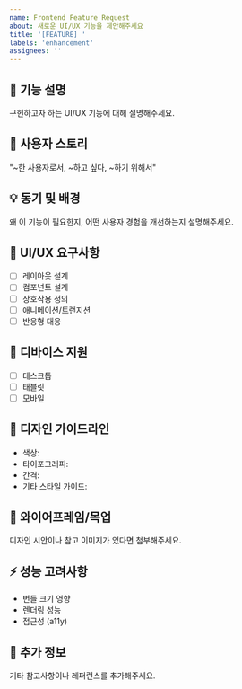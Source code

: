 ```yaml
---
name: Frontend Feature Request
about: 새로운 UI/UX 기능을 제안해주세요
title: '[FEATURE] '
labels: 'enhancement'
assignees: ''
---
```


## 🎨 기능 설명
구현하고자 하는 UI/UX 기능에 대해 설명해주세요.

## 👥 사용자 스토리
"~한 사용자로서, ~하고 싶다, ~하기 위해서"

## 💡 동기 및 배경
왜 이 기능이 필요한지, 어떤 사용자 경험을 개선하는지 설명해주세요.

## 🎯 UI/UX 요구사항
- [ ] 레이아웃 설계
- [ ] 컴포넌트 설계
- [ ] 상호작용 정의
- [ ] 애니메이션/트랜지션
- [ ] 반응형 대응

## 📱 디바이스 지원
- [ ] 데스크톱
- [ ] 태블릿
- [ ] 모바일

## 🎨 디자인 가이드라인
- 색상: 
- 타이포그래피: 
- 간격: 
- 기타 스타일 가이드:

## 🔗 와이어프레임/목업
디자인 시안이나 참고 이미지가 있다면 첨부해주세요.

## ⚡ 성능 고려사항
- 번들 크기 영향
- 렌더링 성능
- 접근성 (a11y)

## 📝 추가 정보
기타 참고사항이나 레퍼런스를 추가해주세요.